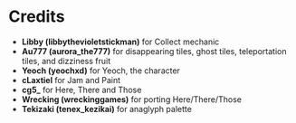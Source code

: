 # Credits
- **Libby (libbythevioletstickman)** for Collect mechanic
- **Au777 (aurora_the777)** for disappearing tiles, ghost tiles, teleportation tiles, and dizziness fruit
- **Yeoch (yeochxd)** for Yeoch, the character
- **cLaxtiel** for Jam and Paint
- **cg5_** for Here, There and Those
- **Wrecking (wreckinggames)** for porting Here/There/Those
- **Tekizaki (tenex_kezikai)** for anaglyph palette
